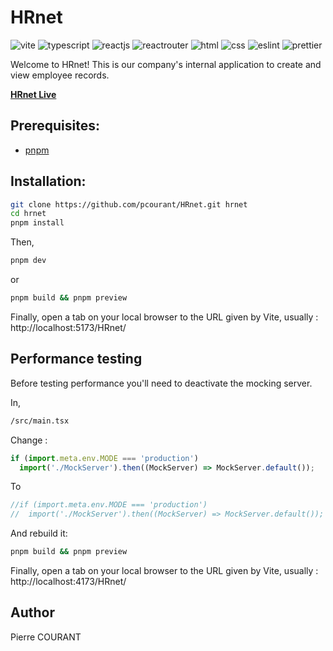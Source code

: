 # HRnet

![vite]
![typescript]
![reactjs]
![reactrouter]
![html]
![css]
![eslint]
![prettier]

Welcome to HRnet! This is our company's internal application to create and view employee records.

[**HRnet Live**](https://pcourant.github.io/HRnet/)

## Prerequisites:

- [pnpm](https://pnpm.io/installation)

## Installation:

```bash
git clone https://github.com/pcourant/HRnet.git hrnet
cd hrnet
pnpm install
```

Then,

```bash
pnpm dev
```

or

```bash
pnpm build && pnpm preview
```

Finally, open a tab on your local browser to the URL given by Vite, usually : http://localhost:5173/HRnet/

## Performance testing

Before testing performance you'll need to deactivate the mocking server.

In,

```bash
/src/main.tsx
```

Change :

```javascript
if (import.meta.env.MODE === 'production')
  import('./MockServer').then((MockServer) => MockServer.default());
```

To

```javascript
//if (import.meta.env.MODE === 'production')
//  import('./MockServer').then((MockServer) => MockServer.default());
```

And rebuild it:

```bash
pnpm build && pnpm preview
```

Finally, open a tab on your local browser to the URL given by Vite, usually : http://localhost:4173/HRnet/

## Author

Pierre COURANT

[vite]: https://img.shields.io/badge/vite-%23646CFF.svg?style=for-the-badge&logo=vite&logoColor=white
[typescript]: https://img.shields.io/badge/TypeScript-007ACC?style=for-the-badge&logo=typescript&logoColor=white
[reactjs]: https://img.shields.io/badge/React-20232A?style=for-the-badge&logo=react&logoColor=61DAFB
[reactrouter]: https://img.shields.io/badge/React_Router-CA4245?style=for-the-badge&logo=react-router&logoColor=white
[html]: https://img.shields.io/badge/HTML5-E34F26?style=for-the-badge&logo=html5&logoColor=white
[css]: https://img.shields.io/badge/CSS3-1572B6?style=for-the-badge&logo=css3&logoColor=white
[eslint]: https://img.shields.io/badge/eslint-3A33D1?style=for-the-badge&logo=eslint&logoColor=white
[prettier]: https://img.shields.io/badge/prettier-1A2C34?style=for-the-badge&logo=prettier&logoColor=F7BA3E
